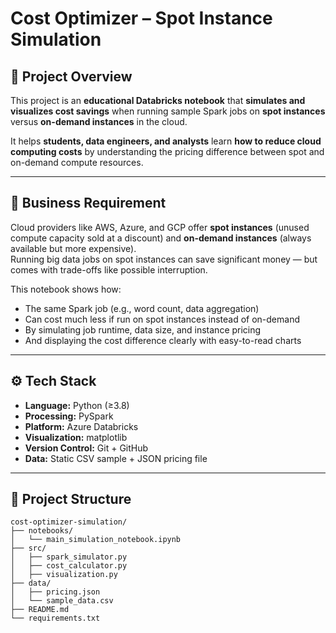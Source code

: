 # Cost Optimizer – Spot Instance Simulation

## 📌 Project Overview

This project is an **educational Databricks notebook** that **simulates and visualizes cost savings** when running sample Spark jobs on **spot instances** versus **on-demand instances** in the cloud.

It helps **students, data engineers, and analysts** learn **how to reduce cloud computing costs** by understanding the pricing difference between spot and on-demand compute resources.

---

## 🎯 Business Requirement

Cloud providers like AWS, Azure, and GCP offer **spot instances** (unused compute capacity sold at a discount) and **on-demand instances** (always available but more expensive).  
Running big data jobs on spot instances can save significant money — but comes with trade-offs like possible interruption.

This notebook shows how:
- The same Spark job (e.g., word count, data aggregation)
- Can cost much less if run on spot instances instead of on-demand
- By simulating job runtime, data size, and instance pricing
- And displaying the cost difference clearly with easy-to-read charts

---

## ⚙️ Tech Stack

- **Language:** Python (≥3.8)
- **Processing:** PySpark
- **Platform:** Azure Databricks
- **Visualization:** matplotlib
- **Version Control:** Git + GitHub
- **Data:** Static CSV sample + JSON pricing file

---

## 📂 Project Structure
```plaintext
cost-optimizer-simulation/
├── notebooks/
│   └── main_simulation_notebook.ipynb
├── src/
│   ├── spark_simulator.py
│   ├── cost_calculator.py
│   ├── visualization.py
├── data/
│   ├── pricing.json
│   └── sample_data.csv
├── README.md
└── requirements.txt

